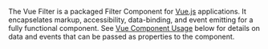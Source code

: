 The Vue Filter is a packaged Filter Component for [Vue.js](https://vuejs.org/) applications. It encapselates markup, accessibility, data-binding, and event emitting for a fully functional component. See [Vue Component Usage](#vue-component-usage) below for details on data and events that can be passed as properties to the component.
